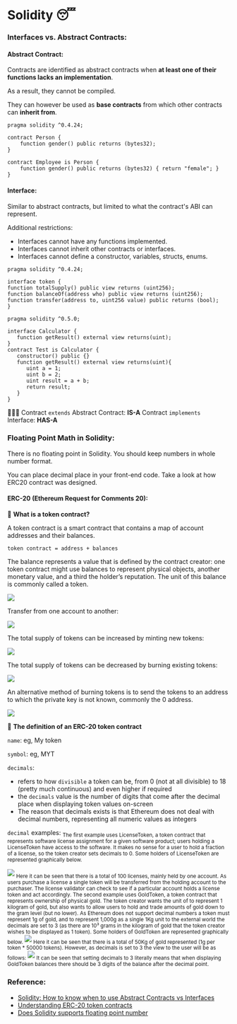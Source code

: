 # Solidity :sleeping:

### Interfaces vs. Abstract Contracts:

#### Abstract Contract:

Contracts are identified as abstract contracts when **at least one of their functions lacks an implementation**.

As a result, they cannot be compiled.

They can however be used as **base contracts** from which other contracts can **inherit from**.

```solidity 
pragma solidity ^0.4.24;

contract Person {
    function gender() public returns (bytes32);
}

contract Employee is Person {
    function gender() public returns (bytes32) { return "female"; }
}
```

#### Interface:

Similar to abstract contracts, but limited to what the contract's ABI can represent.

Additional restrictions:

- Interfaces cannot have any functions implemented.
- Interfaces cannot inherit other contracts or interfaces.
- Interfaces cannot define a constructor, variables, structs, enums.

```solidity 
pragma solidity ^0.4.24;

interface token {
function totalSupply() public view returns (uint256);
function balanceOf(address who) public view returns (uint256);
function transfer(address to, uint256 value) public returns (bool);
}
```

```solidity 
pragma solidity ^0.5.0;

interface Calculator {
   function getResult() external view returns(uint);
}
contract Test is Calculator {
   constructor() public {}
   function getResult() external view returns(uint){
      uint a = 1; 
      uint b = 2;
      uint result = a + b;
      return result;
   }
}
```

:pushpin::pushpin::pushpin:
Contract `extends` Abstract Contract: **IS-A**
Contract `implements` Interface: **HAS-A**

### Floating Point Math in Solidity:

There is no floating point in Solidity. You should keep numbers in whole number format.

You can place decimal place in your front-end code. Take a look at how ERC20 contract was designed.

#### ERC-20 (Ethereum Request for Comments 20):

:dizzy: **What is a token contract?**

A token contract is a smart contract that contains a map of account addresses and their balances.

``token contract = address + balances``

The balance represents a value that is defined by the contract creator: one token contract might use balances to represent physical objects, another monetary value, and a third the holder’s reputation. The unit of this balance is commonly called a token.

<img src="/images/lesson4_remix_fund_me/token_balances.png" />

Transfer from one account to another:

<img src="/images/lesson4_remix_fund_me/transfer_token.png" />

The total supply of tokens can be increased by minting new tokens:

<img src="/images/lesson4_remix_fund_me/increase_total_supply.png" />

The total supply of tokens can be decreased by burning existing tokens:

<img src="/images/lesson4_remix_fund_me/burning_token.png" />

An alternative method of burning tokens is to send the tokens to an address to which the private key is not known, commonly the 0 address.

<img src="/images/lesson4_remix_fund_me/buring_by_send_to_0.png" />

:deciduous_tree: **The definition of an ERC-20 token contract**

`name`: eg, My token

`symbol`: eg, MYT

`decimals`: 

- refers to how `divisible` a token can be, from 0 (not at all divisible) to 18 (pretty much continuous) and even higher if required
- the `decimals` value is the number of digits that come after the decimal place when displaying token values on-screen
- The reason that decimals exists is that Ethereum does not deal with decimal numbers, representing all numeric values as integers

`decimal` examples:
  <sub>
  The first example uses LicenseToken, a token contract that represents software license assignment for a given software product; users holding a LicenseToken have access to the software. It makes no sense for a user to hold a fraction of a license, so the token creator sets decimals to 0. Some holders of LicenseToken are represented graphically below.
  </sub>

  <img src="/images/lesson4_remix_fund_me/eg_license_token.png" />

  <sub>
   Here it can be seen that there is a total of 100 licenses, mainly held by one account. As users purchase a license a single token will be transferred from the holding account to the purchaser. The license validator can check to see if a particular account holds a license token and act accordingly.
  </sub>

  <sub>
  The second example uses GoldToken, a token contract that represents ownership of physical gold. The token creator wants the unit of to represent 1 kilogram of gold, but also wants to allow users to hold and trade amounts of gold down to the gram level (but no lower). As Ethereum does not support decimal numbers a token must represent 1g of gold, and to represent 1,000g as a single 1Kg unit to the external world the decimals are set to 3 (as there are 10³ grams in the kilogram of gold that the token creator wishes to be displayed as 1 token). Some holders of GoldToken are represented graphically below.
  </sub>

  <img src="/images/lesson4_remix_fund_me/eg_gold_token.png" />

  <sub>
  Here it can be seen that there is a total of 50Kg of gold represented (1g per token * 50000 tokens). However, as decimals is set to 3 the view to the user will be as follows:
  </sub>

  <img src="/images/lesson4_remix_fund_me/eg_gold_token_userview.png" />

  <sub>
  It can be seen that setting decimals to 3 literally means that when displaying GoldToken balances there should be 3 digits of the balance after the decimal point.
  </sub>


### Reference:

- [Solidity: How to know when to use Abstract Contracts vs Interfaces](https://medium.com/upstate-interactive/solidity-how-to-know-when-to-use-abstract-contracts-vs-interfaces-874cab860c56)
- [Understanding ERC-20 token contracts](https://medium.com/@jgm.orinoco/understanding-erc-20-token-contracts-a809a7310aa5)
- [Does Solidity supports floating point number](https://stackoverflow.com/questions/58277234/does-solidity-supports-floating-point-number#:~:text=There%20is%20no%20floating%20point,in%20your%20front%2Dend%20code.)